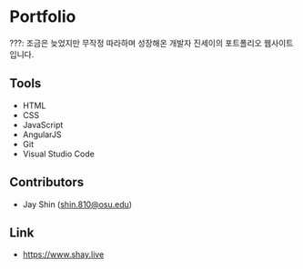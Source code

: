 # Portfolio
???: 조금은 늦었지만 무작정 따라하며 성장해온 개발자 진세이의 포트폴리오 웹사이트 입니다.

## Tools
- HTML
- CSS
- JavaScript
- AngularJS
- Git
- Visual Studio Code
## Contributors
- Jay Shin (shin.810@osu.edu)
## Link
- https://www.shay.live
